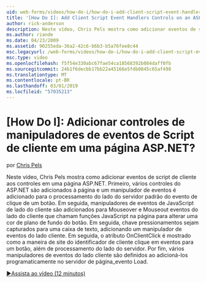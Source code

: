 ```yaml
---
uid: web-forms/videos/how-do-i/how-do-i-add-client-script-event-handlers-controls-on-an-aspnet-page
title: '[How Do I]: Add Client Script Event Handlers Controls on an ASP.NET Page? | Microsoft Docs'
author: rick-anderson
description: Neste vídeo, Chris Pels mostra como adicionar eventos de script de cliente aos controles em uma página ASP.NET. Primeiro, vários controles do ASP.NET são adicionados à página e um e...
ms.author: riande
ms.date: 04/23/2009
ms.assetid: 90255eda-36a2-42c6-b6b3-b5a76fee8c44
msc.legacyurl: /web-forms/videos/how-do-i/how-do-i-add-client-script-event-handlers-controls-on-an-aspnet-page
msc.type: video
ms.openlocfilehash: f5f54e330abc67fae54ca18568392b084daff0fb
ms.sourcegitcommit: 24b1f6decbb17bb22a45166e5fdb0845c65af498
ms.translationtype: MT
ms.contentlocale: pt-BR
ms.lasthandoff: 03/01/2019
ms.locfileid: "57035213"
---
```

<a name="how-do-i-add-client-script-event-handlers-controls-on-an-aspnet-page"></a>[How Do I]: Adicionar controles de manipuladores de eventos de Script de cliente em uma página ASP.NET?
====================
por [Chris Pels](https://twitter.com/chrispels)

Neste vídeo, Chris Pels mostra como adicionar eventos de script de cliente aos controles em uma página ASP.NET. Primeiro, vários controles do ASP.NET são adicionados à página e um manipulador de eventos é adicionado para o processamento do lado do servidor padrão do evento de clique de um botão. Em seguida, manipuladores de eventos de JavaScript de lado do cliente são adicionados para Mouseover e Mouseout eventos do lado do cliente que chamam funções JavaScript na página para alterar uma cor de plano de fundo do botão. Em seguida, chave pressionamentos sejam capturados para uma caixa de texto, adicionando um manipulador de eventos do lado cliente. Em seguida, o atributo OnClientClick é mostrado como a maneira de site do identificador de cliente clique em eventos para um botão, além de processamento do lado do servidor. Por fim, vários manipuladores de eventos do lado cliente são definidos ao adicioná-los programaticamente no servidor de página\_evento Load.

[&#9654;Assista ao vídeo (12 minutos)](https://channel9.msdn.com/Blogs/ASP-NET-Site-Videos/how-do-i-add-client-script-event-handlers-controls-on-an-aspnet-page)
